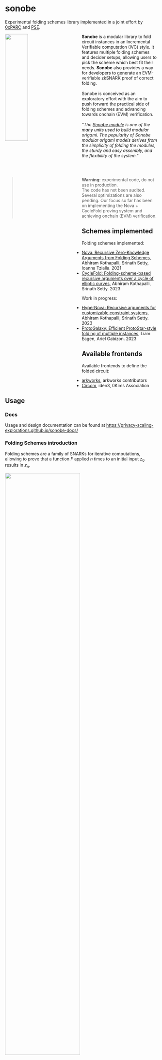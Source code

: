 # sonobe

Experimental folding schemes library implemented in a joint effort by [0xPARC](https://0xparc.org/) and [PSE](https://pse.dev).

<span>
<img align="left" style="width:30%;min-width:250px;margin-bottom:20px;" src="https://privacy-scaling-explorations.github.io/sonobe-docs/imgs/sonobe.png">
<span align="right" style="width:65%;">
<b>Sonobe</b> is a modular library to fold circuit instances in an Incremental Verifiable computation (IVC) style. It features multiple folding schemes and decider setups, allowing users to pick the scheme which best fit their needs. <b>Sonobe</b> also provides a way for developers to generate an EVM-verifiable zkSNARK proof of correct folding.
<br><br>
Sonobe is conceived as an exploratory effort with the aim to push forward the practical side of folding schemes and advancing towards onchain (EVM) verification.
<br><br>
<i>"The <a href="https://en.wikipedia.org/wiki/Sonobe">Sonobe module</a> is one of the many units used to build modular origami. The popularity of Sonobe modular origami models derives from the simplicity of folding the modules, the sturdy and easy assembly, and the flexibility of the system."</i>
</span>
</span>

<br><br>

> **Warning**: experimental code, do not use in production.<br>
> The code has not been audited. Several optimizations are also pending. Our focus so far has been on implementing the Nova + CycleFold proving system and achieving onchain (EVM) verification.

## Schemes implemented

Folding schemes implemented:

- [Nova: Recursive Zero-Knowledge Arguments from Folding Schemes](https://eprint.iacr.org/2021/370.pdf), Abhiram Kothapalli, Srinath Setty, Ioanna Tzialla. 2021
- [CycleFold: Folding-scheme-based recursive arguments over a cycle of elliptic curves](https://eprint.iacr.org/2023/1192.pdf), Abhiram Kothapalli, Srinath Setty. 2023

Work in progress:

- [HyperNova: Recursive arguments for customizable constraint systems](https://eprint.iacr.org/2023/573.pdf), Abhiram Kothapalli, Srinath Setty. 2023
- [ProtoGalaxy: Efficient ProtoStar-style folding of multiple instances](https://eprint.iacr.org/2023/1106.pdf), Liam Eagen, Ariel Gabizon. 2023

## Available frontends

Available frontends to define the folded circuit:

- [arkworks](https://github.com/arkworks-rs), arkworks contributors
- [Circom](https://github.com/iden3/circom), iden3, 0Kims Association


## Usage

### Docs
Usage and design documentation can be found at https://privacy-scaling-explorations.github.io/sonobe-docs/

### Folding Schemes introduction

Folding schemes are a family of SNARKs for iterative computations, allowing to prove that a function $F$ applied $n$ times to an initial input $z_0$ results in $z_n$.

<img src="https://privacy-scaling-explorations.github.io/sonobe-docs/imgs/folding-main-idea-diagram.png" style="width:70%;" />

Where $w_i$ are the external witnesses used at each iterative step.

In other words, it allows to prove efficiently that $z_n = F(...~F(F(F(F(z_0, w_0), w_1), w_2), ...), w_{n-1})$.

### Overview of sonobe

Sonobe is a folding schemes modular library to fold R1CS instances in an Incremental Verifiable computation (IVC) style. It also provides the tools required to generate a zkSNARK out of an IVC proof and to verify it on Ethereum's EVM.

The development flow using Sonobe looks like:

1. Define a circuit to be folded
2. Set which folding scheme to be used (eg. Nova)
3. Set a final decider to generate the final proof (eg. Spartan over Pasta curves)
4. Generate the the decider verifier

![](https://privacy-scaling-explorations.github.io/sonobe-docs/imgs/sonobe-lib-pipeline.png)

The folding scheme and decider used can be swapped respectively with a few lines of code (eg. switching from a Decider that uses two Spartan proofs over a cycle of curves, to a Decider that uses a single Groth16 proof over the BN254 to be verified in an Ethereum smart contract).


For more details, check out [Sonobe docs](https://privacy-scaling-explorations.github.io/sonobe-docs/) for more details on usage and design.

Complete examples can be found at [folding-schemes/examples](https://github.com/privacy-scaling-explorations/sonobe/tree/main/folding-schemes/examples)



## License
https://github.com/privacy-scaling-explorations/sonobe/blob/main/LICENSE

## Acknowledgments

This project builds on top of the [arkworks](https://github.com/arkworks-rs) libraries, and uses the Espresso's [virtual polynomial](https://github.com/EspressoSystems/hyperplonk/blob/main/arithmetic/src/virtual_polynomial.rs) abstraction and the [SumCheck](https://github.com/EspressoSystems/hyperplonk/tree/main/subroutines/src/poly_iop/sum_check) implementation.
The Solidity templates used in the nova_cyclefold_verifier.sol, use a Groth16 Solidity template which comes from [iden3](https://github.com/iden3/snarkjs/blob/master/templates/verifier_groth16.sol.ejs), and a KZG10 Solidity template which is adapted from [weijiekoh/libkzg](https://github.com/weijiekoh/libkzg).

Also, this project has been possible thanks to conversations with [Srinath Setty](https://github.com/srinathsetty), [Lev Soukhanov](https://github.com/levs57), [Matej Penciak](https://github.com/mpenciak), [Adrian Hamelink](https://github.com/adr1anh), [François Garillot](https://github.com/huitseeker), [Daniel Marin](https://github.com/danielmarinq), [Wyatt Benno](https://github.com/wyattbenno777) and [Nikkolas Gailly](https://github.com/nikkolasg).
